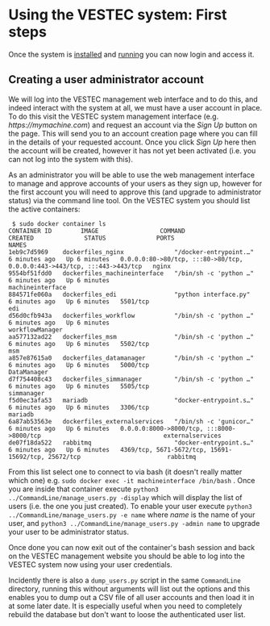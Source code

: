 # Using the VESTEC system: First steps

Once the system is [installed](https://github.com/VESTEC-EU/vestec-system/blob/main/Docs/install.md) and [running](https://github.com/VESTEC-EU/vestec-system/blob/main/Docs/build_run.md) you can now login and access it.

## Creating a user administrator account 

We will log into the VESTEC management web interface and to do this, and indeed interact with the system at all, we must have a user account in place. To do this visit the VESTEC system management interface (e.g. _https://mymachine.com_) and request an account via the _Sign Up_ button on the page. This will send you to an account creation page where you can fill in the details of your requested account. Once you click _Sign Up_ here then the account will be created, however it has not yet been activated (i.e. you can not log into the system with this).

As an administrator you will be able to use the web management interface to manage and approve accounts of your users as they sign up, however for the first account you will need to approve this (and upgrade to administrator status) via the command line tool. On the VESTEC system you should list the active containers:

```
 $ sudo docker container ls
CONTAINER ID        IMAGE                 COMMAND                  CREATED              STATUS              PORTS                                      NAMES
1eb9c7d5969    dockerfiles_nginx              "/docker-entrypoint.…"   6 minutes ago   Up 6 minutes   0.0.0.0:80->80/tcp, :::80->80/tcp, 0.0.0.0:443->443/tcp, :::443->443/tcp   nginx
9554bf51fdd0   dockerfiles_machineinterface   "/bin/sh -c 'python …"   6 minutes ago   Up 6 minutes                                                                              machineinterface
884571fe060a   dockerfiles_edi                "python interface.py"    6 minutes ago   Up 6 minutes   5501/tcp                                                                   edi
d56d0cfb943a   dockerfiles_workflow           "/bin/sh -c 'python …"   6 minutes ago   Up 6 minutes                                                                              workflowManager
aa577132ad22   dockerfiles_msm                "/bin/sh -c 'python …"   6 minutes ago   Up 6 minutes   5502/tcp                                                                   msm
a857e87615a0   dockerfiles_datamanager        "/bin/sh -c 'python …"   6 minutes ago   Up 6 minutes   5000/tcp                                                                   DataManager
d7f754408c43   dockerfiles_simmanager         "/bin/sh -c 'python …"   6 minutes ago   Up 6 minutes   5505/tcp                                                                   simmanager
f5d0ec3afa53   mariadb                        "docker-entrypoint.s…"   6 minutes ago   Up 6 minutes   3306/tcp                                                                   mariadb
6a87ab53563e   dockerfiles_externalservices   "/bin/sh -c 'gunicor…"   6 minutes ago   Up 6 minutes   0.0.0.0:8000->8000/tcp, :::8000->8000/tcp                                  externalservices
de07f18da522   rabbitmq                       "docker-entrypoint.s…"   6 minutes ago   Up 6 minutes   4369/tcp, 5671-5672/tcp, 15691-15692/tcp, 25672/tcp                        rabbitmq

```
From this list select one to connect to via bash (it doesn't really matter which one) e.g. `sudo docker exec -it machineinterface /bin/bash` . Once you are inside that container execute `python3 ../CommandLine/manage_users.py -display` which will display the list of users (i.e. the one you just created). To enable your user execute `python3 ../CommandLine/manage_users.py -e name` where _name_ is the name of your user, and `python3 ../CommandLine/manage_users.py -admin name` to upgrade your user to be administrator status.

Once done you can now exit out of the container's bash session and back on the VESTEC management website you should be able to log into the VESTEC system now using your user credentials.

Incidently there is also a `dump_users.py` script in the same `CommandLine` directory, running this without arguments will list out the options and this enables you to dump out a CSV file of all user accounts and then load it in at some later date. It is especially useful when you need to completely rebuild the database but don't want to loose the authenticated user list.


